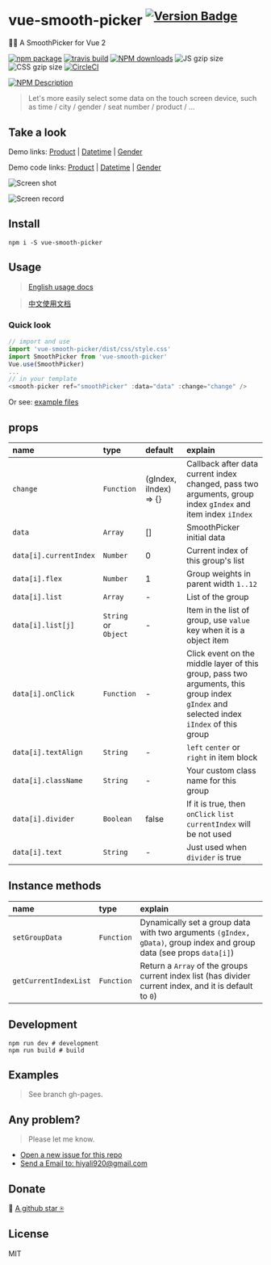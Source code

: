 # vue-smooth-picker  <sup>[![Version Badge](http://versionbadg.es/hiyali/vue-smooth-picker.svg)](https://npmjs.com/package/vue-smooth-picker)</sup>
🏄🏼 A SmoothPicker for Vue 2

[![npm package](https://img.shields.io/npm/v/vue-smooth-picker.svg)](https://npmjs.com/package/vue-smooth-picker)
[![travis build](https://img.shields.io/travis/hiyali/vue-smooth-picker/master.svg)](https://travis-ci.org/hiyali/vue-smooth-picker)
[![NPM downloads](http://img.shields.io/npm/dm/vue-smooth-picker.svg)](https://npmjs.org/package/vue-smooth-picker)
![JS gzip size](http://img.badgesize.io/hiyali/vue-smooth-picker/master/dist/smooth-picker.js.svg?compression=gzip&label=gzip%20size:%20JS)
![CSS gzip size](http://img.badgesize.io/hiyali/vue-smooth-picker/master/dist/css/style.css.svg?compression=gzip&label=gzip%20size:%20CSS)
[![CircleCI](https://circleci.com/gh/hiyali/vue-smooth-picker/tree/master.svg?style=shield)](https://circleci.com/gh/hiyali/vue-smooth-picker/tree/master)

[![NPM Description](https://nodei.co/npm/vue-smooth-picker.png?downloads=true&stars=true)](https://npmjs.org/package/vue-smooth-picker)

> Let's more easily select some data on the touch screen device, such as time / city / gender / seat number / product / ...

## Take a look

Demo links:
[Product](https://hiyali.github.io/vue-smooth-picker/example/product)
| [Datetime](https://hiyali.github.io/vue-smooth-picker/example/datetime)
| [Gender](https://hiyali.github.io/vue-smooth-picker/example/gender)

Demo code links:
[Product](https://github.com/hiyali/vue-smooth-picker/tree/gh-pages/example/product)
| [Datetime](https://github.com/hiyali/vue-smooth-picker/tree/gh-pages/example/datetime)
| [Gender](https://github.com/hiyali/vue-smooth-picker/tree/gh-pages/example/gender)

![Screen shot](https://raw.githubusercontent.com/hiyali/vue-smooth-picker/gh-pages/assets/smooth-picker-screenshot.png "screenshot")

![Screen record](https://raw.githubusercontent.com/hiyali/vue-smooth-picker/gh-pages/assets/smooth-picker-screen-record.gif "screen record")

## Install

```shell
npm i -S vue-smooth-picker
```

## Usage

> [English usage docs](https://github.com/hiyali/vue-smooth-picker/wiki/Usage)

> [中文使用文档](https://github.com/hiyali/vue-smooth-picker/wiki/Usage_zh)

### Quick look

```javascript
// import and use
import 'vue-smooth-picker/dist/css/style.css'
import SmoothPicker from 'vue-smooth-picker'
Vue.use(SmoothPicker)
...
// in your template
<smooth-picker ref="smoothPicker" :data="data" :change="change" />
```
Or see: [example files](https://github.com/hiyali/vue-smooth-picker/blob/gh-pages/example/gender/)

## props

| name                       | type       |  default      | explain                          |
| :------------------------- | :--------- | :------------ | :------------------------------- |
| `change`                   | `Function` | (gIndex, iIndex) => {} | Callback after data current index changed, pass two arguments, group index `gIndex` and item index `iIndex` |
| `data`                     | `Array`    | []            | SmoothPicker initial data        |
| `data[i].currentIndex`     | `Number`   | 0             | Current index of this group's list |
| `data[i].flex`             | `Number`   | 1             | Group weights in parent width `1..12` |
| `data[i].list`             | `Array`    | -             | List of the group                |
| `data[i].list[j]`          | `String` or `Object` | -   | Item in the list of group, use `value` key when it is a object item |
| `data[i].onClick`          | `Function` | -             | Click event on the middle layer of this group, pass two arguments, this group index `gIndex` and selected index `iIndex` of this group |
| `data[i].textAlign`        | `String`   | -             | `left` `center` or `right` in item block |
| `data[i].className`        | `String`   | -             | Your custom class name for this group |
| `data[i].divider`          | `Boolean`  | false         | If it is true, then `onClick` `list` `currentIndex` will be not used |
| `data[i].text`             | `String`   | -             | Just used when `divider` is true |

## Instance methods

| name                       | type       | explain                          |
| :------------------------- | :--------- | :------------------------------- |
| `setGroupData`             | `Function` | Dynamically set a group data with two arguments `(gIndex, gData)`, group index and group data (see props `data[i]`) |
| `getCurrentIndexList`      | `Function` | Return a `Array` of the groups current index list (has divider current index, and it is default to `0`) |

## Development

```shell
npm run dev # development
npm run build # build
```

## Examples

> See branch gh-pages.

## Any problem?

> Please let me know.
* [Open a new issue for this repo](https://github.com/hiyali/vue-smooth-picker/issues)
* [Send a Email to: hiyali920@gmail.com](mailto:hiyali920@gmail.com)

## Donate

🌚 [A github star ⍟](https://github.com/hiyali/vue-smooth-picker)

## License

MIT

